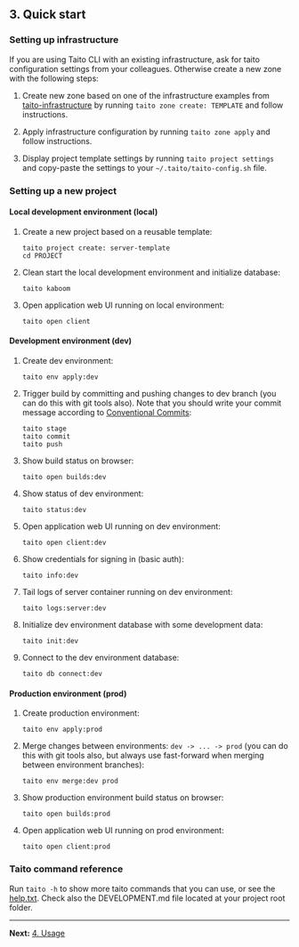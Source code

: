 ## 3. Quick start

### Setting up infrastructure

If you are using Taito CLI with an existing infrastructure, ask for taito configuration settings from your colleagues. Otherwise create a new zone with the following steps:

1. Create new zone based on one of the infrastructure examples from [taito-infrastructure](https://github.com/TaitoUnited/taito-infrastructure/tree/master/templates) by running `taito zone create: TEMPLATE` and follow instructions.

2. Apply infrastructure configuration by running `taito zone apply` and follow instructions.

3. Display project template settings by running `taito project settings` and copy-paste the settings to your `~/.taito/taito-config.sh` file.

### Setting up a new project

#### Local development environment (local)

1. Create a new project based on a reusable template:

    ```shell
    taito project create: server-template
    cd PROJECT
    ```

2. Clean start the local development environment and initialize database:

    ```shell
    taito kaboom
    ```

3. Open application web UI running on local environment:

    ```shell
    taito open client
    ```

#### Development environment (dev)

1. Create dev environment:

    ```shell
    taito env apply:dev
    ```

2. Trigger build by committing and pushing changes to dev branch (you can do this with git tools also). Note that you should write your commit message according to [Conventional Commits](https://www.conventionalcommits.org):

    ```shell
    taito stage
    taito commit
    taito push
    ```

3. Show build status on browser:

    ```shell
    taito open builds:dev
    ```

4. Show status of dev environment:

    ```shell
    taito status:dev
    ```

5. Open application web UI running on dev environment:

    ```shell
    taito open client:dev
    ```

6. Show credentials for signing in (basic auth):

    ```shell
    taito info:dev
    ```

7. Tail logs of server container running on dev environment:

    ```shell
    taito logs:server:dev
    ```

8. Initialize dev environment database with some development data:

    ```shell
    taito init:dev
    ```

9. Connect to the dev environment database:

    ```shell
    taito db connect:dev
    ```

#### Production environment (prod)

1. Create production environment:

    ```shell
    taito env apply:prod
    ```

2. Merge changes between environments: `dev -> ... -> prod` (you can do this with git tools also, but always use fast-forward when merging between environment branches):

    ```shell
    taito env merge:dev prod
    ```

3. Show production environment build status on browser:

    ```shell
    taito open builds:prod
    ```

4. Open application web UI running on prod environment:

    ```shell
    taito open client:prod
    ```

### Taito command reference

Run `taito -h` to show more taito commands that you can use, or see the [help.txt](https://github.com/TaitoUnited/taito-cli/blob/master/help.txt). Check also the DEVELOPMENT.md file located at your project root folder.

---

**Next:** [4. Usage](/docs/04-usage)
